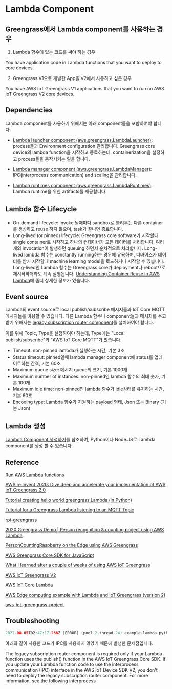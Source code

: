 # Lambda Component 


## Greengrass에서 Lambda component를 사용하는 경우

1) Lambda 함수에 있는 코드를 써야 하는 경우 

You have application code in Lambda functions that you want to deploy to core devices.

2) Greengrass V1으로 개발한 App을 V2에서 사용하고 싶은 경우

You have AWS IoT Greengrass V1 applications that you want to run on AWS IoT Greengrass V2 core devices.

## Dependencies

Lambda component를 사용하기 위해서는 아래 component들을 포함하여야 합니다. 

- [Lambda launcher component (aws.greengrass.LambdaLauncher)](https://docs.aws.amazon.com/greengrass/v2/developerguide/lambda-launcher-component.html): process들과 Environment configuration 관리합니다. Greengrass core device의 lambda function을 시작하고 종료하는데, containerization을 설정하고 process들을 동작시키는 일을 합니다. 

- [Lambda manager component (aws.greengrass.LambdaManager)](https://docs.aws.amazon.com/greengrass/v2/developerguide/lambda-manager-component.html): IPC(interprocess communication) and scaling을 관리합니다.

- [Lambda runtimes component (aws.greengrass.LambdaRuntimes)](https://docs.aws.amazon.com/greengrass/v2/developerguide/lambda-runtimes-component.html): Lambda runtime을 위한 artifacts를 제공합니다. 


## Lambda 함수 Lifecycle

- On-demand lifecycle: Invoke 될때마다 sandbox로 불리우는 다른 container를 생성하고 reuse 하지 않으며, task가 끝나면 종료합니다. 
- Long-lived (or pinned) lifecycle: Greengrass core software가 시작할때 single container로 시작하고 하나의 컨테이너가 모든 데이터를 처리합니다. 여러개의 invocation이 발생하면 queuing 하면서 순차적으로 처리합니다. Long-lived lambda 함수는 constantly running하는 경우에 유용하며, 디바이스가 데이터를 받기 시작할때 machine learning model을 로드하거나 시작할 수 있습니다. Long-lived인 Lambda 함수는 Greengrass core가 deployment나 reboot으로 재시작하더라도 계속 실행됩니다. [Understanding Container Reuse in AWS Lambda](https://aws.amazon.com/ko/blogs/compute/container-reuse-in-lambda/)에 좀더 상세한 정보가 있습니다. 

## Event source

Lambda의 event source로 local publish/subscribe 메시지들과 IoT Core MQTT 메시지들를 이용할 수 있습니다. 다른 Lambda 함수나 component들과 메시지를 주고 받기 위해서는 [legacy subscription router component](https://docs.aws.amazon.com/greengrass/v2/developerguide/legacy-subscription-router-component.html)를 설치하여야 합니다. 

이를 위해 Topic, Type을 설정하여야 하는데, Type에는 "Local publish/subscribe"와 "AWS IoT Core MQTT"가 있습니다. 

- Timeout: non-pinned lambda가 실행하는 시간, 기본 3초
- Status timeout: pinned일때 lambda manager component에 status를 업데이트하는 간격, 기본 60초
- Maximum queue size: 메시지 queue의 크기, 기본 1000개
- Maximum number of instances: non-pinned인 lambda 함수의 최대 숫자, 기본 100개
- Maximum idle time: non-pinned인 lambda 함수가 idle상태를 유지하는 시간, 기본 60초
- Encoding type: Lambda 함수가 지원하는 payload 형태, Json 또는 Binary (기본 Json)


## Lambda 생성 

[Lambda Component 생성하기](https://github.com/kyopark2014/iot-greengrass/blob/main/lambda/README.md)를 참조하여, Python이나 Node.JS로 Lambda component를 생성 
할 수 있습니다.
 



## Reference

[Run AWS Lambda functions](https://docs.aws.amazon.com/greengrass/v2/developerguide/run-lambda-functions.html)

[AWS re:Invent 2020: Dive deep and accelerate your implementation of AWS IoT Greengrass 2.0](https://www.youtube.com/watch?v=t2x49uZuTwE)


[Tutorial creating hello world greengrass Lambda (in Python)](https://www.youtube.com/watch?v=jvQsygmzov0)

[Tutorial for a Greengrass Lambda listening to an MQTT Topic](https://www.youtube.com/watch?v=z9ju6FJ3Xlo)

[rpi-greengrass](https://github.com/miman/rpi-greengrass/blob/master/hello-world/README.md)

[2020 Greengrass Demo | Person recognition & counting project using AWS Lambda](https://www.youtube.com/watch?v=bRWT_sbzGds)

[PersonCountingRaspberry on the Edge using AWS Greengrass](https://github.com/Rauchdimehdi/PersonCountingRaspberry)

[AWS Greengrass Core SDK for JavaScript](https://github.com/aws/aws-greengrass-core-sdk-js)

[What I  learned after a couple of weeks of using AWS IoT Greengrass](https://www.proud2becloud.com/what-i-learned-after-a-couple-of-weeks-of-using-aws-iot-greengrass/)

[AWS IoT Greengrass V2](https://catalog.us-east-1.prod.workshops.aws/workshops/5ecc2416-f956-4273-b729-d0d30556013f/en-US/chapter1-introduction)

[AWS IoT Core Lambda](https://velog.io/@markyang92/AWS-IoT-Core-Lambda)

[AWS Edge computing example with Lambda and IoT Greengrass (version 2)](https://medium.com/@rostyslav.myronenko/aws-edge-computing-example-with-lambda-and-iot-greengrass-version-2-aa68f2cc246)

[aws-iot-greengrass-project](https://github.com/rimironenko/aws-iot-greengrass-project)

## Troubleshooting

```java
2022-08-05T02:47:17.288Z [ERROR] (pool-2-thread-24) example-lambda-python: ipc_client.py:64,HTTP Error 400:Bad Request, b'No subscription exists for the source arn:aws:lambda:ap-northeast-2:677146750822:function:example-lambda-python:2 and subject hello/world. Deploy and configure aws.greengrass.LegacySubscriptionRouter component to support publishing from Lambdas.'. {serviceInstance=0, serviceName=example-lambda-python, currentState=RUNNING}
````

아래와 같이 사용한 코드가 IPC를 사용하지 않았기 때문에 발생한 문제점입니다. 

The legacy subscription router component is required only if your Lambda function uses the publish() function in the AWS IoT Greengrass Core SDK. If you update your Lambda function code to use the interprocess communication (IPC) interface in the AWS IoT Device SDK V2, you don't need to deploy the legacy subscription router component. For more information, see the following interprocess
